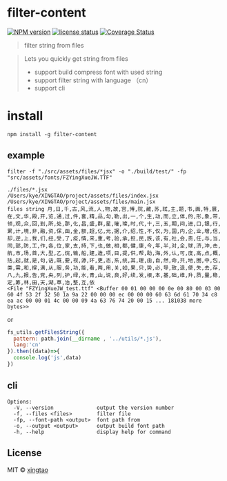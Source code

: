 # filter-content

[![NPM version][npm-image]][npm-url] 
[![license status][license-image]][npm-url]
[![Coverage Status](https://coveralls.io/repos/github/wuxingtao/filter-content/badge.svg?branch=master)](https://coveralls.io/github/wuxingtao/filter-content?branch=master)


>filter string from files

>Lets you quickly get string from files
>* support build compress font with used string
>* support filter string with language （cn）
>* support cli

# install
`npm install -g filter-content`

## example
`filter -f "./src/assets/files/*jsx" -o "./build/test/" -fp "src/assets/fonts/FZYingXueJW.TTF"`

```
./files/*.jsx
/Users/kye/XINGTAO/project/assets/files/index.jsx
/Users/kye/XINGTAO/project/assets/files/main.jsx
files string 月,日,千,古,风,流,人,物,故,宫,博,院,藏,苏,轼,主,题,书,画,特,展,在,文,华,殿,开,览,通,过,件,套,精,品,勾,勒,出,一,个,生,动,而,立,体,的,形,象,带,领,观,众,回,到,所,处,那,化,昌,盛,群,星,璀,璨,时,代,十,三,五,期,间,进,口,银,行,累,计,境,非,融,资,保,函,金,额,超,亿,元,据,介,绍,性,不,仅,为,国,内,企,业,增,信,却,逆,上,我,们,经,受,了,疫,情,来,重,考,验,承,担,民,族,该,有,社,会,责,任,与,当,同,部,防,工,作,各,位,家,支,持,下,也,做,相,都,健,康,今,年,半,对,全,球,济,冲,击,航,市,场,首,大,型,乙,烷,输,船,建,造,项,目,提,供,帮,助,海,外,认,可,度,高,点,概,括,起,就,是,句,话,既,要,视,源,环,更,态,系,统,其,理,由,自,然,命,共,地,圈,中,包,类,需,和,撑,满,从,服,务,功,能,看,两,用,关,如,果,只,势,必,导,致,退,使,失,去,存,八,九,报,告,党,央,列,护,绿,水,青,山,说,良,好,续,发,根,本,基,础,维,升,质,量,稳,定,筹,林,田,天,湖,草,治,整,互,依
<File "FZYingXueJW_test.ttf" <Buffer 00 01 00 00 00 0e 00 80 00 03 00 60 4f 53 2f 32 50 1a 9a 22 00 00 00 ec 00 00 00 60 63 6d 61 70 34 c8 ea ac 00 00 01 4c 00 00 09 4a 63 76 74 20 00 15 ... 181038 more bytes>>
```
or
```js
fs_utils.getFilesString({
  pattern: path.join(__dirname , '../utils/*.js'),
  lang:'cn'
}).then((data)=>{
  console.log('js',data)
})
```

## cli

```
Options:
  -V, --version              output the version number
  -f, --files <files>        filter file
  -fp, --font-path <output>  font path from
  -o, --output <output>      output build font path
  -h, --help                 display help for command
```



## License

MIT © [xingtao](https://github.com/wuxingtao)


[npm-image]: https://badge.fury.io/js/filter-content.svg
[npm-url]: https://www.npmjs.com/package/filter-content
[travis-image]: https://travis-ci.com/filter-content.svg?branch=master
[travis-url]: https://travis-ci.com/filter-content
[daviddm-image]: https://david-dm.org/filter-content.svg?theme=shields.io
[daviddm-url]: https://david-dm.org/filter-content
[license-image]: https://img.shields.io/github/license/wuxingtao/filter-content
